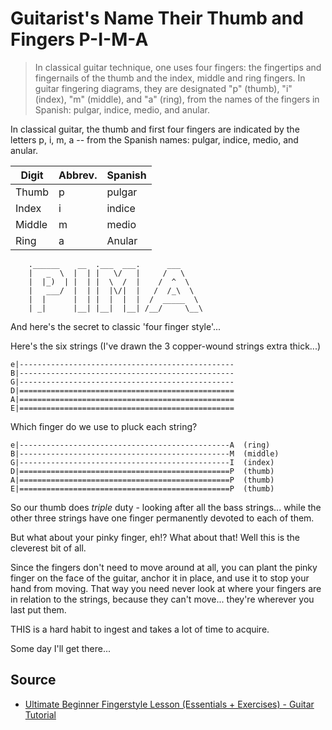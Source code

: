 # Guitarist's Name Their Thumb and Fingers P-I-M-A


>In classical guitar technique, one uses four fingers: the fingertips and fingernails of the thumb and the index, middle and ring fingers. In guitar fingering diagrams, they are designated "p" (thumb), "i" (index), "m" (middle), and "a" (ring), from the names of the fingers in Spanish: pulgar, indice, medio, and anular.

In classical guitar, the thumb and first four fingers are indicated by the letters p, i, m, a -- from the Spanish names: pulgar, indice, medio, and anular.

|Digit|Abbrev.|Spanish|
|-----|-------|-------|
|Thumb|p|pulgar|
|Index|i|indice|
|Middle|m|medio|
|Ring|a|Anular|




        .______    __  .___  ___.      ___      
        |   _  \  |  | |   \/   |     /   \     
        |  |_)  | |  | |  \  /  |    /  ^  \    
        |   ___/  |  | |  |\/|  |   /  /_\  \   
        |  |      |  | |  |  |  |  /  _____  \  
        | _|      |__| |__|  |__| /__/     \__\ 
                                                

                                                
And here's the secret to classic 'four finger style'...

Here's the six strings (I've drawn the 3 copper-wound strings extra thick...)

    e|------------------------------------------------
    B|------------------------------------------------
    G|------------------------------------------------
    D|================================================
    A|================================================
    E|================================================

Which finger do we use to pluck each string?

    e|-----------------------------------------------A  (ring)
    B|-----------------------------------------------M  (middle)
    G|-----------------------------------------------I  (index)
    D|===============================================P  (thumb)
    A|===============================================P  (thumb)
    E|===============================================P  (thumb)
 
So our thumb does *triple* duty - looking after all the bass strings... while the other three strings have one finger permanently devoted to each of them.

But what about your pinky finger, eh!? What about that! Well this is the cleverest bit of all.

Since the fingers don't need to move around at all, you can plant the pinky finger on the face of the guitar, anchor it in place, and use it to stop your hand from moving. That way you need never look at where your fingers are in relation to the strings, because they can't move... they're wherever you last put them.

THIS is a hard habit to ingest and takes a lot of time to acquire.

Some day I'll get there...

## Source

 * [Ultimate Beginner Fingerstyle Lesson (Essentials + Exercises) - Guitar Tutorial](https://www.youtube.com/watch?v=8UU4yMkDdBw)